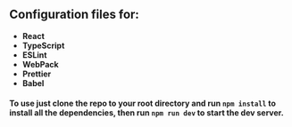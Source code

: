 ## Configuration files for:

- **React**
- **TypeScript**
- **ESLint**
- **WebPack**
- **Prettier**
- **Babel**

#### To use just clone the repo to your root directory and run **`npm install`** to install all the dependencies, then run **`npm run dev`** to start the dev server.
